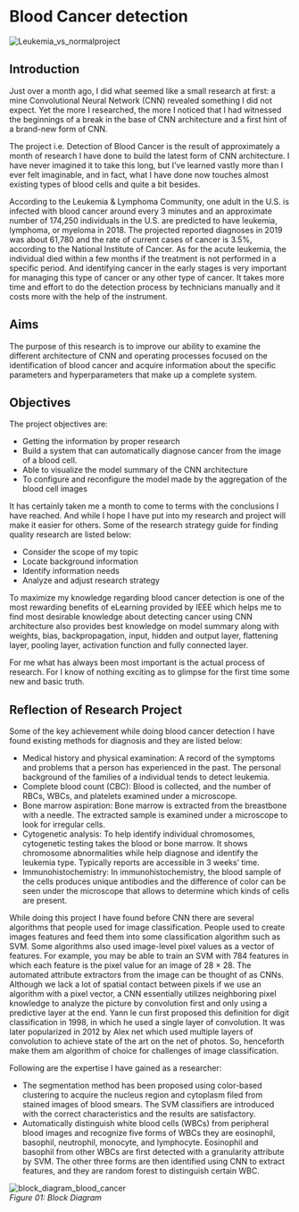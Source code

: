 # Blood Cancer detection
![Leukemia_vs_normalproject](https://user-images.githubusercontent.com/40186859/120111632-69d6c180-c192-11eb-9822-9981da9a26fd.png)

## Introduction

Just over a month ago, I did what seemed like a small research at first: a mine Convolutional Neural Network (CNN) revealed something I did not expect. Yet the more I researched, the more I noticed that I had witnessed the beginnings of a break in the base of CNN architecture and a first hint of a brand-new form of CNN.

The project i.e. Detection of Blood Cancer is the result of approximately a month of research I have done to build the latest form of CNN architecture. I have never imagined it to take this long, but I've learned vastly more than I ever felt imaginable, and in fact, what I have done now touches almost existing types of blood cells and quite a bit besides.

According to the Leukemia & Lymphoma Community, one adult in the U.S. is infected with blood cancer around every 3 minutes and an approximate number of 174,250 individuals in the U.S. are predicted to have leukemia, lymphoma, or myeloma in 2018. The projected reported diagnoses in 2019 was about 61,780 and the rate of current cases of cancer is 3.5%, according to the National Institute of Cancer. As for the acute leukemia, the individual died within a few months if the treatment is not performed in a specific period. And identifying cancer in the early stages is very important for managing this type of cancer or any other type of cancer. It takes more time and effort to do the detection process by technicians manually and it costs more with the help of the instrument.

## Aims

The purpose of this research is to improve our ability to examine the different architecture of CNN and operating processes focused on the identification of blood cancer and acquire information about the specific parameters and hyperparameters that make up a complete system.

## Objectives
The project objectives are:

* Getting the information by proper research
* Build a system that can automatically diagnose cancer from the image of a blood cell.
* Able to visualize the model summary of the CNN architecture
* To configure and reconfigure the model made by the aggregation of the blood cell images

It has certainly taken me a month to come to terms with the conclusions I have reached. And while I hope I have put into my research and project will make it easier for others. Some of the research strategy guide for finding quality research are listed below:

* Consider the scope of my topic
* Locate background information 
* Identify information needs
* Analyze and adjust research strategy

To maximize my knowledge regarding blood cancer detection is one of the most rewarding benefits of eLearning provided by IEEE which helps me to find most desirable knowledge about detecting cancer using CNN architecture also provides best knowledge on model summary along with weights, bias, backpropagation, input, hidden and output layer, flattening layer, pooling layer, activation function and fully connected layer.

For me what has always been most important is the actual process of research. For I know of nothing exciting as to glimpse for the first time some new and basic truth.

## Reflection of Research Project

Some of the key achievement while doing blood cancer detection I have found existing methods for diagnosis and they are listed below:

* Medical history and physical examination: A record of the symptoms and problems that a person has experienced in the past. The personal background of the families of a individual tends to detect leukemia.
* Complete blood count (CBC): Blood is collected, and the number of RBCs, WBCs, and platelets examined under a microscope.
* Bone marrow aspiration: Bone marrow is extracted from the breastbone with a
needle. The extracted sample is examined under a microscope to look for irregular cells.
* Cytogenetic analysis: To help identify individual chromosomes, cytogenetic testing takes the blood or bone marrow. It shows chromosome abnormalities while help diagnose and identify the leukemia type. Typically reports are accessible in 3 weeks’ time.
* Immunohistochemistry: In immunohistochemistry, the blood sample of the cells produces unique antibodies and the difference of color can be seen under the microscope that allows to determine which kinds of cells are present.


While doing this project I have found before CNN there are several algorithms that people used for image classification. People used to create images features and feed them into some classification algorithm such as SVM. Some algorithms also used image-level pixel values as a vector of features. For example, you may be able to train an SVM with 784 features in which each
feature is the pixel value for an image of 28 × 28. The automated attribute extractors from the image can be thought of as CNNs. Although we lack a lot of spatial contact between pixels if we use an algorithm with a pixel vector, a CNN essentially utilizes neighboring pixel knowledge to analyze the picture by convolution first and only using a predictive layer at the end. Yann le cun first proposed this definition for digit classification in 1998, in which he used a single layer of convolution. It was later popularized in 2012 by Alex net which used multiple layers of convolution to achieve state of the art on the net of photos. So, henceforth make them am algorithm
of choice for challenges of image classification.

Following are the expertise I have gained as a researcher:

* The segmentation method has been proposed using color-based clustering to acquire the nucleus region and cytoplasm filed from stained images of blood smears. The SVM classifiers are introduced with the correct characteristics and the results are satisfactory.
* Automatically distinguish white blood cells (WBCs) from peripheral blood images and recognize five forms of WBCs they are eosinophil, basophil, neutrophil, monocyte, and lymphocyte. Eosinophil and basophil from other WBCs are first detected with a granularity attribute by SVM. The other three forms are then identified using CNN to extract features, and they are random forest to distinguish certain WBC.

![block_diagram_blood_cancer](https://user-images.githubusercontent.com/40186859/120111561-19f7fa80-c192-11eb-98b5-9d566d8549b8.png) <br>
*Figure  01: Block Diagram*
